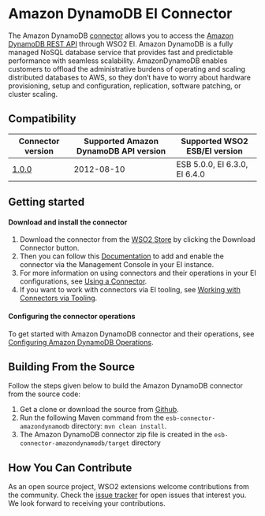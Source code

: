 # Amazon DynamoDB EI Connector

The Amazon DynamoDB [connector](https://docs.wso2.com/display/EI640/Working+with+Connectors) allows you to access the [Amazon DynamoDB REST API](https://docs.aws.amazon.com/amazondynamodb/latest/developerguide/HowItWorks.API.html) through WSO2 EI. 
Amazon DynamoDB is a fully managed NoSQL database service that provides fast and predictable performance with seamless scalability. 
AmazonDynamoDB enables customers to offload the administrative burdens of operating and scaling distributed databases to AWS, so they don’t have to worry about hardware provisioning, setup and configuration, replication, software patching, or cluster scaling.

## Compatibility

| Connector version | Supported Amazon DynamoDB API version | Supported WSO2 ESB/EI version |
| ------------- | ---------------|------------- |
| [1.0.0](https://github.com/wso2-extensions/esb-connector-amazondynamodb/tree/org.wso2.carbon.connector.amazondynamodb-1.0.0) | 2012-08-10 | ESB 5.0.0, EI 6.3.0, EI 6.4.0  |

## Getting started

#### Download and install the connector

1. Download the connector from the [WSO2 Store](https://store.wso2.com/store/assets/esbconnector/details/0d949e90-27a5-4072-9244-8cf6313904e8) by clicking the Download Connector button.
2. Then you can follow this [Documentation](https://docs.wso2.com/display/EI640/Working+with+Connectors+via+the+Management+Console) to add and enable the connector via the Management Console in your EI instance.
3. For more information on using connectors and their operations in your EI configurations, see [Using a Connector](https://docs.wso2.com/display/EI640/Using+a+Connector).
4. If you want to work with connectors via EI tooling, see [Working with Connectors via Tooling](https://docs.wso2.com/display/EI640/Working+with+Connectors+via+Tooling).

#### Configuring the connector operations

To get started with Amazon DynamoDB connector and their operations, see [Configuring Amazon DynamoDB Operations](docs/config.md).

## Building From the Source

Follow the steps given below to build the Amazon DynamoDB connector from the source code:

1. Get a clone or download the source from [Github](https://github.com/wso2-extensions/esb-connector-amazondynamodb).
2. Run the following Maven command from the `esb-connector-amazondynamodb` directory: `mvn clean install`.
3. The Amazon DynamoDB connector zip file is created in the `esb-connector-amazondynamodb/target` directory

## How You Can Contribute

As an open source project, WSO2 extensions welcome contributions from the community.
Check the [issue tracker](https://github.com/wso2-extensions/esb-connector-amazondynamodb/issues) for open issues that interest you. We look forward to receiving your contributions.
